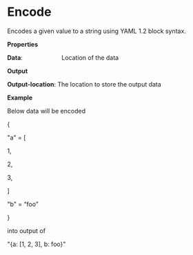 # Encode

Encodes a given value to a string using YAML 1.2 block syntax.

 **Properties**
 

**Data**:                       Location of the data

 **Output**
 

**Output-location**: The location to store the output data

 **Example**
 

Below data will be encoded

{

"a" = [

1,

2,

3,

]

"b" = “foo”

}

into output of

"{a: [1, 2, 3], b: foo}"